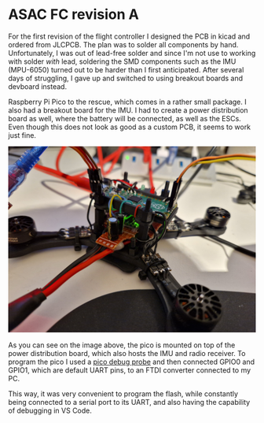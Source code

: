 # ASAC FC revision A
For the first revision of the flight controller I designed the PCB in kicad and ordered from JLCPCB. The plan was to solder all components by hand. Unfortunately, I was out of lead-free solder and since I'm not use to working with solder *with* lead, soldering the SMD components such as the IMU (MPU-6050) turned out to be harder than I first anticipated. After several days of struggling, I gave up and switched to using breakout boards and devboard instead.

Raspberry Pi Pico to the rescue, which comes in a rather small package. I also had a breakout board for the IMU. I had to create a power distribution board as well, where the battery will be connected, as well as the ESCs. Even though this does not look as good as a custom PCB, it seems to work just fine.

![ASAC-FC rev A. Breakout and devboard](images/asac-fc-rev-a-breakout.jpg)

As you can see on the image above, the pico is mounted on top of the power distribution board, which also hosts the IMU and radio receiver. To program the pico I used a [pico debug probe](https://www.raspberrypi.com/products/debug-probe/) and then connected GPIO0 and GPIO1, which are default UART pins, to an FTDI converter connected to my PC.

This way, it was very convenient to program the flash, while constantly being connected to a serial port to its UART, and also having the capability of debugging in VS Code.
